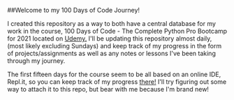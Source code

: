
##Welcome to my 100 Days of Code Journey!

I created this repository as a way to both have a central database for my work in the course, 100 Days of Code - The Complete Python Pro Bootcamp for 2021 located on [Udemy.](https://www.udemy.com/course/100-days-of-code/) I'll be updating this repository almost daily, (most likely excluding Sundays) and keep track of my progress in the form of projects/assignments as well as any notes or lessons I've been taking through my journey. 

The first fifteen days for the course seem to be all based on an online IDE, Repl.it, so you can keep track of my progress [there!](https://repl.it/@haok)
I'll try figuring out some way to attach it to this repo, but bear with me because I'm brand new! 

